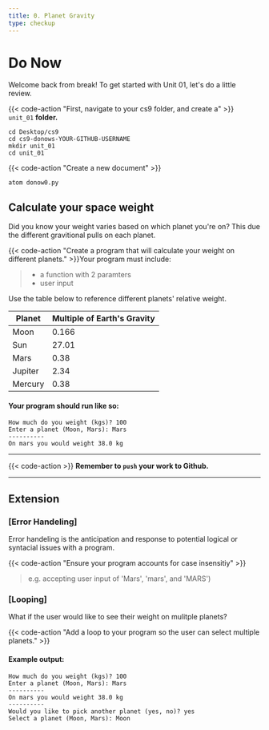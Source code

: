 ```yaml
---
title: 0. Planet Gravity
type: checkup
---
```

# Do Now

Welcome back from break! To get started with Unit 01, let's do a little review.

{{< code-action "First, navigate to your cs9 folder, and create a" >}} `unit_01` **folder.**

```shell
cd Desktop/cs9
cd cs9-donows-YOUR-GITHUB-USERNAME
mkdir unit_01
cd unit_01
```

{{< code-action "Create a new document" >}}
```shell
atom donow0.py
```


## Calculate your space weight

Did you know your weight varies based on which planet you're on? This due the different gravitional pulls on each planet. 

{{< code-action "Create a program that will calculate your weight on different planets." >}}Your program must include:
> - a function with 2 paramters
> - user input

Use the table below to reference different planets' relative weight. 

| Planet  | Multiple of Earth's Gravity |
|---------|-----------------------------|
| Moon    | 0.166                       |
| Sun     | 27.01                       |
| Mars    | 0.38                        |
| Jupiter | 2.34                        |
| Mercury | 0.38                        |



#### Your program should run like so:
```shell
How much do you weight (kgs)? 100
Enter a planet (Moon, Mars): Mars
----------
On mars you would weight 38.0 kg
```

---
{{< code-action >}} **Remember to `push` your work to Github.**

---
## Extension

### [Error Handeling]

Error handeling is the anticipation and response to potential logical or syntacial issues with a program. 

{{< code-action "Ensure your program accounts for case insensitiy" >}}
> e.g. accepting user input of 'Mars', 'mars', and 'MARS')


### [Looping]

What if the user would like to see their weight on mulitple planets? 

{{< code-action "Add a loop to your program so the user can select multiple planets." >}}

#### Example output:
```shell
How much do you weight (kgs)? 100
Enter a planet (Moon, Mars): Mars
----------
On mars you would weight 38.0 kg
----------
Would you like to pick another planet (yes, no)? yes
Select a planet (Moon, Mars): Moon
```

